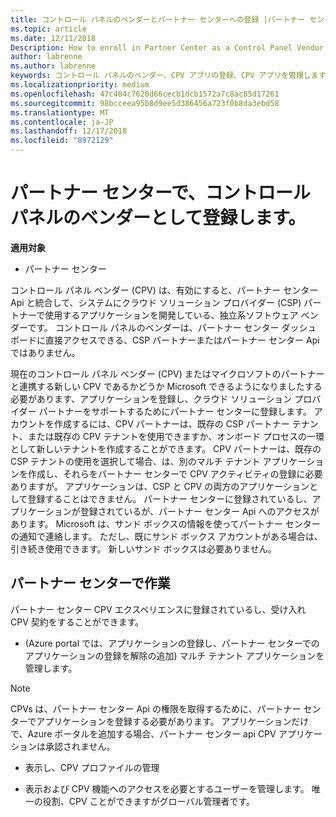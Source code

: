 ```yaml
---
title: コントロール パネルのベンダーとパートナー センターへの登録 |パートナー センター
ms.topic: article
ms.date: 12/11/2018
Description: How to enroll in Partner Center as a Control Panel Vendor
author: labrenne
ms.author: labrenne
keywords: コントロール パネルのベンダー、CPV アプリの登録、CPV アプリを管理します。
ms.localizationpriority: medium
ms.openlocfilehash: 47c404c7620d66cecb1dcb1572a7c8ac85d17261
ms.sourcegitcommit: 98bcceea95b8d9ee5d386456a723f0b8da3ebd58
ms.translationtype: MT
ms.contentlocale: ja-JP
ms.lasthandoff: 12/17/2018
ms.locfileid: "8972129"
---
```

# <a name="enroll-in-partner-center-as-a-control-panel-vendor"></a>パートナー センターで、コントロール パネルのベンダーとして登録します。

**適用対象**

- パートナー センター

コントロール パネル ベンダー (CPV) は、有効にすると、パートナー センター Api と統合して、システムにクラウド ソリューション プロバイダー (CSP) パートナーで使用するアプリケーションを開発している、独立系ソフトウェア ベンダーです。 コントロール パネルのベンダーは、パートナー センター ダッシュ ボードに直接アクセスできる、CSP パートナーまたはパートナー センター Api ではありません。

現在のコントロール パネル ベンダー (CPV) またはマイクロソフトのパートナーと連携する新しい CPV であるかどうか Microsoft できるようになりましたする必要があります、アプリケーションを登録し、クラウド ソリューション プロバイダー パートナーをサポートするためにパートナー センターに登録します。 アカウントを作成するには、CPV パートナーは、既存の CSP パートナー テナント、または既存の CPV テナントを使用できますか、オンボード プロセスの一環として新しいテナントを作成することができます。 CPV パートナーは、既存の CSP テナントの使用を選択して場合、は、別のマルチ テナント アプリケーションを作成し、それらをパートナー センターで CPV アクティビティの登録に必要ありますが。 アプリケーションは、CSP と CPV の両方のアプリケーションとして登録することはできません。 パートナー センターに登録されているし、アプリケーションが登録されているが、パートナー センター Api へのアクセスがあります。  Microsoft は、サンド ボックスの情報を使ってパートナー センターの通知で連絡します。 ただし、既にサンド ボックス アカウントがある場合は、引き続き使用できます。 新しいサンド ボックスは必要ありません。   


## <a name="working-in-partner-center"></a>パートナー センターで作業
パートナー センター CPV エクスペリエンスに登録されているし、受け入れ CPV 契約をすることができます。

- (Azure portal では、アプリケーションの登録し、パートナー センターでのアプリケーションの登録を解除の追加) マルチ テナント アプリケーションを管理します。

>[!Note] 
>CPVs は、パートナー センター Api の権限を取得するために、パートナー センターでアプリケーションを登録する必要があります。 アプリケーションだけで、Azure ポータルを追加する場合、パートナー センター api CPV アプリケーションは承認されません。 

- 表示し、CPV プロファイルの管理 

- 表示および CPV 機能へのアクセスを必要とするユーザーを管理します。 唯一の役割、CPV ことができますがグローバル管理者です。


